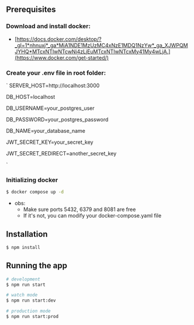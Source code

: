 ## Prerequisites

### Download and install docker: 
- [https://docs.docker.com/desktop/?_gl=1*nhnuxj*_ga*MjA1NDE1MzUzMC4xNzE1MDQ1NzYw*_ga_XJWPQMJYHQ*MTcxNTIwNTcwNi4zLjEuMTcxNTIwNTcxMy41My4wLjA.](https://www.docker.com/get-started/)

### Create your .env file in root folder:
`
  SERVER_HOST=http://localhost:3000
  
  DB_HOST=localhost
  
  DB_USERNAME=your_postgres_user
  
  DB_PASSWORD=your_postgres_password
  
  DB_NAME=your_database_name
  
  JWT_SECRET_KEY=your_secret_key
  
  JWT_SECRET_REDIRECT=another_secret_key

`

### Initializing docker 

```bash
$ docker compose up -d
```
* obs: 
  - Make sure ports 5432, 6379 and 8081 are free
  - If it's not, you can modify your docker-compose.yaml file

## Installation

```bash
$ npm install
```

## Running the app

```bash
# development
$ npm run start

# watch mode
$ npm run start:dev

# production mode
$ npm run start:prod
```
